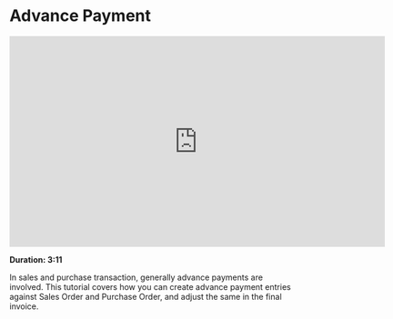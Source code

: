 <!-- add-breadcrumbs -->
# Advance Payment

<iframe width="660" height="371" src="https://www.youtube.com/embed/3wiIXId6dzg" frameborder="0" allowfullscreen></iframe>

**Duration: 3:11**

In sales and purchase transaction, generally advance payments are involved. This tutorial covers how you can create advance payment entries against Sales Order and Purchase Order, and adjust the same in the final invoice.
